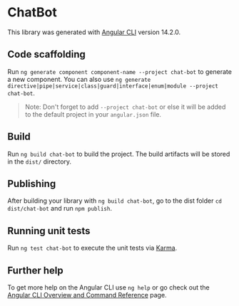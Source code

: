 # ChatBot

This library was generated with [Angular CLI](https://github.com/angular/angular-cli) version 14.2.0.

## Code scaffolding

Run `ng generate component component-name --project chat-bot` to generate a new component. You can also use `ng generate directive|pipe|service|class|guard|interface|enum|module --project chat-bot`.

> Note: Don't forget to add `--project chat-bot` or else it will be added to the default project in your `angular.json` file.

## Build

Run `ng build chat-bot` to build the project. The build artifacts will be stored in the `dist/` directory.

## Publishing

After building your library with `ng build chat-bot`, go to the dist folder `cd dist/chat-bot` and run `npm publish`.

## Running unit tests

Run `ng test chat-bot` to execute the unit tests via [Karma](https://karma-runner.github.io).

## Further help

To get more help on the Angular CLI use `ng help` or go check out the [Angular CLI Overview and Command Reference](https://angular.io/cli) page.
